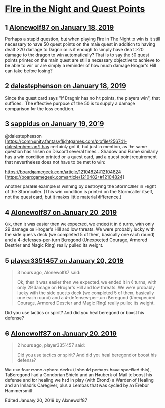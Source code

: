 # [FIre in the Night and Quest Points](https://community.fantasyflightgames.com/topic/289421-fire-in-the-night-and-quest-points/)

## 1 [Alonewolf87 on January 18, 2019](https://community.fantasyflightgames.com/topic/289421-fire-in-the-night-and-quest-points/?do=findComment&comment=3596596)

Perhaps a stupid question, but when playing Fire in The Night to win is it still necessary to have 50 quest points on the main quest in addition to having dealt >20 damage to Dagnir or is it enough to simply have dealt >20 damage to the dragon to win automatically? That is to say the 50 quest points printed on the main quest are still a necessary objective to achieve to be able to win or are simply a reminder of how much damage Hrogar's Hill can take before losing?

## 2 [dalestephenson on January 18, 2019](https://community.fantasyflightgames.com/topic/289421-fire-in-the-night-and-quest-points/?do=findComment&comment=3596682)

Since the quest card says "If Dragnir has no hit points, the players win", that suffices.  The effective purpose of the 50 is to supply a damage comparison for the loss condition.

## 3 [sappidus on January 19, 2019](https://community.fantasyflightgames.com/topic/289421-fire-in-the-night-and-quest-points/?do=findComment&comment=3597237)

@dalestephenson [https://community.fantasyflightgames.com/profile/256741-dalestephenson/] has certainly got it, but just to mention, as the same question has arisen on Discord several times… Shadow and Flame similarly has a win condition printed on a quest card, and a quest point requirement that nevertheless does not have to be met to win:

https://boardgamegeek.com/article/12104824#12104824 [https://boardgamegeek.com/article/12104824#12104824]

Another parallel example is winning by destroying the Stormcaller in Flight of the Stormcaller. (This win condition is printed on the Stormcaller itself, not the quest card, but it makes little material difference.)

## 4 [Alonewolf87 on January 20, 2019](https://community.fantasyflightgames.com/topic/289421-fire-in-the-night-and-quest-points/?do=findComment&comment=3597931)

Ok, then it was easier then we expected, we ended it in 6 turns, with only 29 damage on Hrogar's Hill and low threats. We were probably lucky with the side quests deck (we completed 5 of them, basically one each round) and a 4-defenses-per-turn Beregond (Unexpected Courage, Armored Destrier and Magic Ring) really pulled its weight.

## 5 [player3351457 on January 20, 2019](https://community.fantasyflightgames.com/topic/289421-fire-in-the-night-and-quest-points/?do=findComment&comment=3598020)

> 3 hours ago, Alonewolf87 said:
> 
> Ok, then it was easier then we expected, we ended it in 6 turns, with only 29 damage on Hrogar's Hill and low threats. We were probably lucky with the side quests deck (we completed 5 of them, basically one each round) and a 4-defenses-per-turn Beregond (Unexpected Courage, Armored Destrier and Magic Ring) really pulled its weight.

Did you use tactics or spirit? And did you heal beregond or boost his defense?

## 6 [Alonewolf87 on January 20, 2019](https://community.fantasyflightgames.com/topic/289421-fire-in-the-night-and-quest-points/?do=findComment&comment=3598100)

> 2 hours ago, player3351457 said:
> 
> Did you use tactics or spirit? And did you heal beregond or boost his defense?

We use four mono-sphere decks (I should perhaps have specified this), TaBeregond had a Gondorian Shield and an Hauberk of Mail to boost his defense and for healing we had in play (with Elrond) a Warden of Healing and an Imladris Caregiver, plus a Lembas that was cycled by an Erebor Hammersmith.

Edited January 20, 2019 by Alonewolf87


